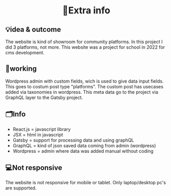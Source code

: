 <h1 align="center">📝Extra info</h1>

## 💡idea & outcome
<p align="left">The website is kind of showroom for community platforms. In this project I did 3 platforms, not more. This website was a project for school in 2022 for cms development.</p>

## 🔗working
<p align="left">Wordpress admin with custom fields, wich is used to give data input fields. This goes to  costum post type "platforms". The custom post has usecases added via taxonomies in wordpress. This meta data go to the project via GraphQL layer to the Gatsby project.</p>

## 🗂Info
- React.js = javascript library
- JSX = html in javascript 
- Gatsby = support for processing data and using graphQL
- GraphQL = kind of json saved data coming from admin (wordpress)
- Wordpress = admin where data was added manual without coding

## 💻Not responsive
<p align="left">The website is not responsive for mobile or tablet. Only laptop/desktop pc's are supported.</p>

